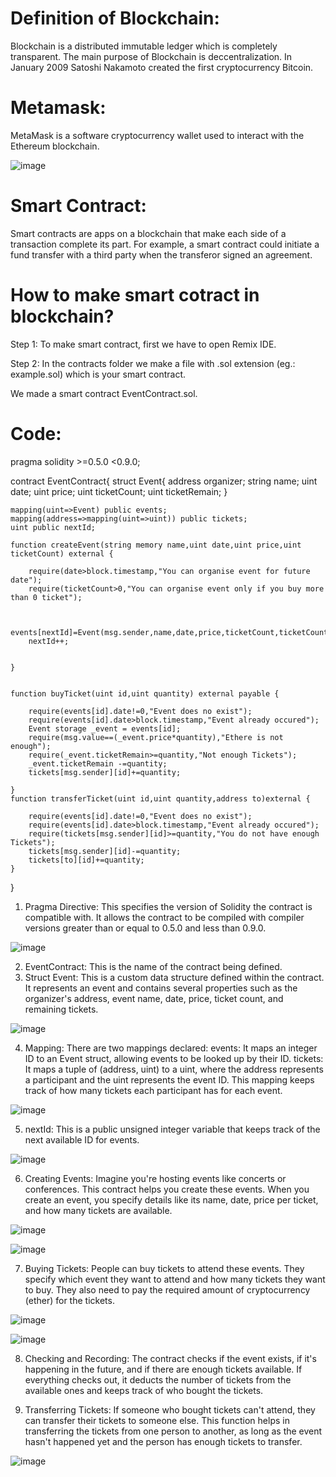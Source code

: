 # Definition of Blockchain:

Blockchain is a distributed immutable ledger which is completely transparent. The main purpose of Blockchain is deccentralization. In January 2009 Satoshi Nakamoto created the first cryptocurrency Bitcoin.

# Metamask:

MetaMask is a software cryptocurrency wallet used to interact with the Ethereum blockchain.

![image](https://github.com/krishna1632/Blockchain/assets/160998925/08cc9bb2-d8b5-4db4-b824-385a00950cd0)

# Smart Contract:

Smart contracts are apps on a blockchain that make each side of a transaction complete its part. For example, a smart contract could initiate a fund transfer with a third party when the transferor signed an agreement.

# How to make smart cotract in blockchain?

Step 1: To make smart contract, first we have to open Remix IDE.

Step 2: In the contracts folder we make a file with .sol extension (eg.: example.sol) which is your smart contract.

We made a smart contract EventContract.sol.


# Code:

pragma solidity >=0.5.0 <0.9.0;

contract EventContract{
    struct Event{
        address organizer;
        string name;
        uint date;
        uint price;
        uint ticketCount;
        uint ticketRemain;
    }


    mapping(uint=>Event) public events;
    mapping(address=>mapping(uint=>uint)) public tickets;
    uint public nextId;

    function createEvent(string memory name,uint date,uint price,uint ticketCount) external {

        require(date>block.timestamp,"You can organise event for future date");
        require(ticketCount>0,"You can organise event only if you buy more than 0 ticket");


        events[nextId]=Event(msg.sender,name,date,price,ticketCount,ticketCount);
        nextId++;
        

    }
    
    
    function buyTicket(uint id,uint quantity) external payable {

        require(events[id].date!=0,"Event does no exist");
        require(events[id].date>block.timestamp,"Event already occured");
        Event storage _event = events[id];
        require(msg.value==(_event.price*quantity),"Ethere is not enough");
        require(_event.ticketRemain>=quantity,"Not enough Tickets");
        _event.ticketRemain -=quantity;
        tickets[msg.sender][id]+=quantity;

    }
    function transferTicket(uint id,uint quantity,address to)external {
        
        require(events[id].date!=0,"Event does no exist");
        require(events[id].date>block.timestamp,"Event already occured");
        require(tickets[msg.sender][id]>=quantity,"You do not have enough Tickets");
        tickets[msg.sender][id]-=quantity;
        tickets[to][id]+=quantity;
    }
}


1. Pragma Directive: This specifies the version of Solidity the contract is compatible with. It allows the contract to be compiled with compiler versions greater than or equal to 0.5.0 and less than 0.9.0.

![image](https://github.com/krishna1632/Blockchain/assets/160998925/393eb75c-be45-4067-8f06-add7e9f00e1e)


2. EventContract: This is the name of the contract being defined.
3. Struct Event: This is a custom data structure defined within the contract. It represents an event and contains several properties such as the organizer's address, event name, date, price, ticket count, and remaining tickets.

![image](https://github.com/krishna1632/Blockchain/assets/160998925/e12a0cc2-ea91-4a94-924f-c49550a32e95)

4. Mapping: There are two mappings declared:
events: It maps an integer ID to an Event struct, allowing events to be looked up by their ID.
tickets: It maps a tuple of (address, uint) to a uint, where the address represents a participant and the uint represents the event ID. This mapping keeps track of how many tickets each participant has for each event.

![image](https://github.com/krishna1632/Blockchain/assets/160998925/b66ddf75-3239-4c38-99b4-7908e9a7451b)

5. nextId: This is a public unsigned integer variable that keeps track of the next available ID for events.


![image](https://github.com/krishna1632/Blockchain/assets/160998925/5b04269d-064b-4eaa-b94a-c84d3c09b431)

6. Creating Events: Imagine you're hosting events like concerts or conferences. This contract helps you create these events. When you create an event, you specify details like its name, date, price per ticket, and how many tickets are available.

![image](https://github.com/krishna1632/Blockchain/assets/160998925/b07afbdf-8f36-4606-b919-9cb973222810)

![image](https://github.com/krishna1632/Blockchain/assets/160998925/446ea28d-36ff-4f7f-9d55-b200d0c4566c)

7. Buying Tickets: People can buy tickets to attend these events. They specify which event they want to attend and how many tickets they want to buy. They also need to pay the required amount of cryptocurrency (ether) for the tickets.

![image](https://github.com/krishna1632/Blockchain/assets/160998925/a610f5e8-496a-4420-a74d-42d677b11be1)

![image](https://github.com/krishna1632/Blockchain/assets/160998925/d987d11e-98ef-49dd-afd1-c55cf561680c)

8. Checking and Recording: The contract checks if the event exists, if it's happening in the future, and if there are enough tickets available. If everything checks out, it deducts the number of tickets from the available ones and keeps track of who bought the tickets.

9. Transferring Tickets: If someone who bought tickets can't attend, they can transfer their tickets to someone else. This function helps in transferring the tickets from one person to another, as long as the event hasn't happened yet and the person has enough tickets to transfer.

![image](https://github.com/krishna1632/Blockchain/assets/160998925/24766d65-5ba9-43bf-90e3-8162066d13df)









